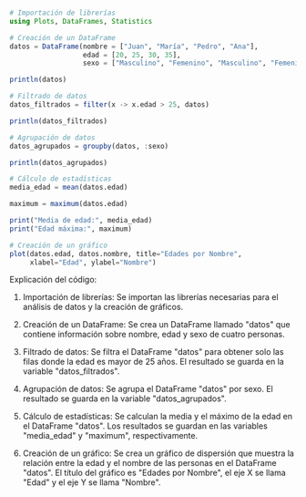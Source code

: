 ```julia

# Importación de librerías
using Plots, DataFrames, Statistics

# Creación de un DataFrame
datos = DataFrame(nombre = ["Juan", "María", "Pedro", "Ana"],
                  edad = [20, 25, 30, 35],
                  sexo = ["Masculino", "Femenino", "Masculino", "Femenino"])

println(datos)

# Filtrado de datos
datos_filtrados = filter(x -> x.edad > 25, datos)

println(datos_filtrados)

# Agrupación de datos
datos_agrupados = groupby(datos, :sexo)

println(datos_agrupados)

# Cálculo de estadísticas
media_edad = mean(datos.edad)

maximum = maximum(datos.edad)

print("Media de edad:", media_edad)
print("Edad máxima:", maximum)

# Creación de un gráfico
plot(datos.edad, datos.nombre, title="Edades por Nombre",
     xlabel="Edad", ylabel="Nombre")

```

Explicación del código:

1. Importación de librerías: Se importan las librerías necesarias para el análisis de datos y la creación de gráficos.

2. Creación de un DataFrame: Se crea un DataFrame llamado "datos" que contiene información sobre nombre, edad y sexo de cuatro personas.

3. Filtrado de datos: Se filtra el DataFrame "datos" para obtener solo las filas donde la edad es mayor de 25 años. El resultado se guarda en la variable "datos_filtrados".

4. Agrupación de datos: Se agrupa el DataFrame "datos" por sexo. El resultado se guarda en la variable "datos_agrupados".

5. Cálculo de estadísticas: Se calculan la media y el máximo de la edad en el DataFrame "datos". Los resultados se guardan en las variables "media_edad" y "maximum", respectivamente.

6. Creación de un gráfico: Se crea un gráfico de dispersión que muestra la relación entre la edad y el nombre de las personas en el DataFrame "datos". El título del gráfico es "Edades por Nombre", el eje X se llama "Edad" y el eje Y se llama "Nombre".